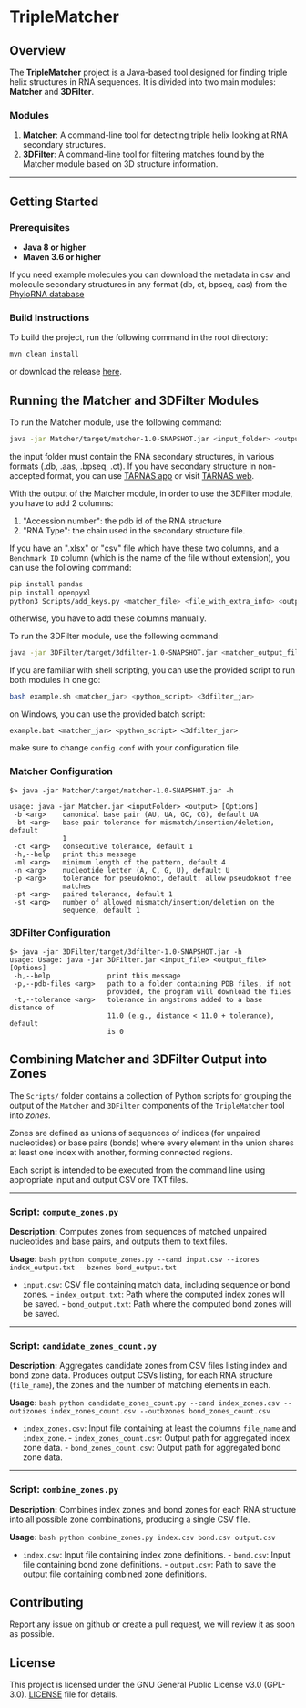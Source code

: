 # TripleMatcher

## Overview
The **TripleMatcher** project is a Java-based tool designed for finding triple helix structures in RNA sequences.
It is divided into two main modules: **Matcher** and **3DFilter**.
### Modules
1. **Matcher**: A command-line tool for detecting triple helix looking at RNA secondary structures.
2. **3DFilter**: A command-line tool for filtering matches found by the Matcher module based on 3D structure information.
---

## Getting Started

### Prerequisites
- **Java 8 or higher**
- **Maven 3.6 or higher**

If you need example molecules you can download the metadata in csv and molecule secondary structures in any format (db, ct, bpseq, aas) from the [PhyloRNA database](https://bdslab.unicam.it/phylorna)
### Build Instructions
To build the project, run the following command in the root directory:
```bash
mvn clean install
```
or download the release [here](https://github.com/bdslab/triplematcher/releases/latest).

## Running the Matcher and 3DFilter Modules

To run the Matcher module, use the following command:
```bash
java -jar Matcher/target/matcher-1.0-SNAPSHOT.jar <input_folder> <output_file>
```
the input folder must contain the RNA secondary structures, in various formats (.db, .aas, .bpseq, .ct).
If you have secondary structure in non-accepted format, you can use [TARNAS app](https://github.com/bdslab/TARNAS/releases/latest) or visit [TARNAS web](https://bdslab.unicam.it/tarnas).

With the output of the Matcher module, in order to use the 3DFilter module, you have to add 2 columns:
1. "Accession number": the pdb id of the RNA structure
2. "RNA Type": the chain used in the secondary structure file.

If you have an ".xlsx" or "csv" file which have these two columns, and a `Benchmark ID` column (which is the name of the file without extension), you can use the following command:
```bash
pip install pandas
pip install openpyxl
python3 Scripts/add_keys.py <matcher_file> <file_with_extra_info> <output_file>
```
otherwise, you have to add these columns manually.

To run the 3DFilter module, use the following command:
```bash
java -jar 3DFilter/target/3dfilter-1.0-SNAPSHOT.jar <matcher_output_file> <output_file>
```

If you are familiar with shell scripting, you can use the provided script to run both modules in one go:
```bash
bash example.sh <matcher_jar> <python_script> <3dfilter_jar>
```
on Windows, you can use the provided batch script:
```batch
example.bat <matcher_jar> <python_script> <3dfilter_jar>
```
make sure to change `config.conf` with your configuration file.

### Matcher Configuration
```aiignore
$> java -jar Matcher/target/matcher-1.0-SNAPSHOT.jar -h 

usage: java -jar Matcher.jar <inputFolder> <output> [Options]
 -b <arg>    canonical base pair (AU, UA, GC, CG), default UA
 -bt <arg>   base pair tolerance for mismatch/insertion/deletion, default
             1
 -ct <arg>   consecutive tolerance, default 1
 -h,--help   print this message
 -ml <arg>   minimum length of the pattern, default 4
 -n <arg>    nucleotide letter (A, C, G, U), default U
 -p <arg>    tolerance for pseudoknot, default: allow pseudoknot free
             matches
 -pt <arg>   paired tolerance, default 1
 -st <arg>   number of allowed mismatch/insertion/deletion on the
             sequence, default 1

```
### 3DFilter Configuration
```aiignore
$> java -jar 3DFilter/target/3dfilter-1.0-SNAPSHOT.jar -h
usage: Usage: java -jar 3DFilter.jar <input_file> <output_file> [Options]
 -h,--help              print this message
 -p,--pdb-files <arg>   path to a folder containing PDB files, if not
                        provided, the program will download the files
 -t,--tolerance <arg>   tolerance in angstroms added to a base distance of
                        11.0 (e.g., distance < 11.0 + tolerance), default
                        is 0
```
## Combining Matcher and 3DFilter Output into Zones

The `Scripts/` folder contains a collection of Python scripts for grouping the
output of the `Matcher` and `3DFilter` components of the `TripleMatcher` tool
into *zones*.

Zones are defined as unions of sequences of indices (for unpaired nucleotides)
or base pairs (bonds) where every element in the union shares at least one
index with another, forming connected regions.

Each script is intended to be executed from the command line using appropriate
input and output CSV ore TXT files.

---

### Script: `compute_zones.py`

**Description:** Computes zones from sequences of matched unpaired nucleotides
and base pairs, and outputs them to text files.

**Usage:** ```bash python compute_zones.py --cand input.csv --izones
index_output.txt --bzones bond_output.txt ```

- `input.csv`: CSV file containing match data, including sequence or bond
  zones. - `index_output.txt`: Path where the computed index zones will be
  saved. - `bond_output.txt`: Path where the computed bond zones will be saved.

---

### Script: `candidate_zones_count.py`

**Description:** Aggregates candidate zones from CSV files listing index and
bond zone data. Produces output CSVs listing, for each RNA structure
(`file_name`), the zones and the number of matching elements in each.

**Usage:** ```bash python candidate_zones_count.py --cand index_zones.csv
--outizones index_zones_count.csv --outbzones bond_zones_count.csv ```

- `index_zones.csv`: Input file containing at least the columns `file_name`
  and `index_zone`. - `index_zones_count.csv`: Output path for aggregated index
  zone data. - `bond_zones_count.csv`: Output path for aggregated bond zone
  data.

---

### Script: `combine_zones.py`

**Description:** Combines index zones and bond zones for each RNA structure
into all possible zone combinations, producing a single CSV file.

**Usage:** ```bash python combine_zones.py index.csv bond.csv output.csv ```

- `index.csv`: Input file containing index zone definitions. - `bond.csv`:
  Input file containing bond zone definitions. - `output.csv`: Path to save the
  output file containing combined zone definitions.


## Contributing
Report any issue on github or create a pull request, we will review it as soon as possible.

## License
This project is licensed under the GNU General Public License v3.0 (GPL-3.0).
[LICENSE](LICENSE) file for details.


